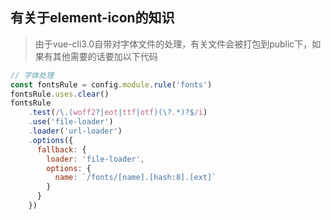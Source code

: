 ## 有关于element-icon的知识

> 由于vue-cli3.0自带对字体文件的处理，有关文件会被打包到public下，如果有其他需要的话要加以下代码

```js
// 字体处理
const fontsRule = config.module.rule('fonts')
fontsRule.uses.clear()
fontsRule
    .test(/\.(woff2?|eot|ttf|otf)(\?.*)?$/i)
    .use('file-loader')
    .loader('url-loader')
    .options({
      fallback: {
        loader: 'file-loader',
        options: {
          name: `/fonts/[name].[hash:8].[ext]`
        }
      }
    })
```
